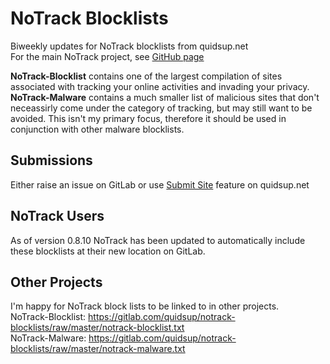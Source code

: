 # NoTrack Blocklists
Biweekly updates for NoTrack blocklists from quidsup.net  
For the main NoTrack project, see [GitHub page](https://github.com/quidsup/notrack)  
  
**NoTrack-Blocklist** contains one of the largest compilation of sites associated with tracking your online activities and invading your privacy.  
**NoTrack-Malware** contains a much smaller list of malicious sites that don't neceassirly come under the category of tracking, but may still want to be avoided. This isn't my primary focus, therefore it should be used in conjunction with other malware blocklists.  
  
## Submissions
Either raise an issue on GitLab or use [Submit Site](https://quidsup.net/notrack/report.php?view=submit) feature on quidsup.net  
  

## NoTrack Users
As of version 0.8.10 NoTrack has been updated to automatically include these blocklists at their new location on GitLab.  

## Other Projects
I'm happy for NoTrack block lists to be linked to in other projects.  
NoTrack-Blocklist: https://gitlab.com/quidsup/notrack-blocklists/raw/master/notrack-blocklist.txt  
NoTrack-Malware: https://gitlab.com/quidsup/notrack-blocklists/raw/master/notrack-malware.txt

